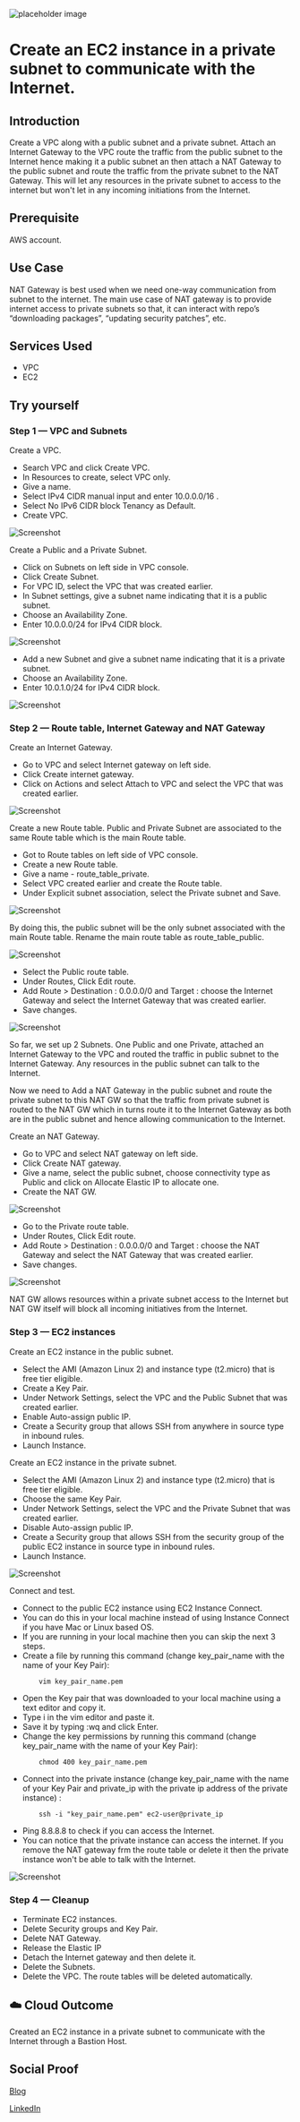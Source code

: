 ![placeholder image](https://github.com/aaditunni/100DaysOfCloud/blob/main/Journey/022/day22cover.jpg)

# Create an EC2 instance in a private subnet to communicate with the Internet.

## Introduction

Create a VPC along with a public subnet and a private subnet. Attach an Internet Gateway to the VPC route the traffic from the public subnet to the Internet hence making it a public subnet an then attach a NAT Gateway to the public subnet and route the traffic from the private subnet to the NAT Gateway. This will let any resources in the private subnet to access to the internet but won't let in any incoming initiations from the Internet. 

## Prerequisite

AWS account.

## Use Case

NAT Gateway is best used when we need one-way communication from subnet to the internet. The main use case of NAT gateway is to provide internet access to private subnets so that, it can interact with repo’s “downloading packages”, “updating security patches”, etc.

## Services Used

- VPC
- EC2

## Try yourself

### Step 1 — VPC and Subnets
Create a VPC.
- Search VPC and click Create VPC.
- In Resources to create, select VPC only.
- Give a name.
- Select IPv4 CIDR manual input and enter 10.0.0.0/16 .
- Select No IPv6 CIDR block Tenancy as Default.
- Create VPC.

![Screenshot](https://github.com/aaditunni/100DaysOfCloud/blob/main/Journey/022/day22.JPG)

Create a Public and a Private Subnet.
- Click on Subnets on left side in VPC console.
- Click Create Subnet.
- For VPC ID, select the VPC that was created earlier.
- In Subnet settings, give a subnet name indicating that it is a public subnet.
- Choose an Availability Zone.
- Enter 10.0.0.0/24 for IPv4 CIDR block.

![Screenshot](https://github.com/aaditunni/100DaysOfCloud/blob/main/Journey/022/day22.1.JPG)

- Add a new Subnet and give a subnet name indicating that it is a private subnet.
- Choose an Availability Zone.
- Enter 10.0.1.0/24 for IPv4 CIDR block.

![Screenshot](https://github.com/aaditunni/100DaysOfCloud/blob/main/Journey/022/day22.2.JPG)

### Step 2 — Route table, Internet Gateway and NAT Gateway
Create an Internet Gateway.
- Go to VPC and select Internet gateway on left side.
- Click Create internet gateway.
- Click on Actions and select Attach to VPC and select the VPC that was created earlier.

![Screenshot](https://github.com/aaditunni/100DaysOfCloud/blob/main/Journey/022/day22.3.JPG)

Create a new Route table.
Public and Private Subnet are associated to the same Route table which is the main Route table.
- Got to Route tables on left side of VPC console.
- Create a new Route table.
- Give a name - route_table_private.
- Select VPC created earlier and create the Route table.
- Under Explicit subnet association, select the Private subnet and Save.

![Screenshot](https://github.com/aaditunni/100DaysOfCloud/blob/main/Journey/022/day22.4.JPG)

By doing this, the public subnet will be the only subnet associated with the main Route table. Rename the main route table as route_table_public.

![Screenshot](https://github.com/aaditunni/100DaysOfCloud/blob/main/Journey/022/day22.5.JPG)

- Select the Public route table.
- Under Routes, Click Edit route.
- Add Route > Destination : 0.0.0.0/0 and Target : choose the Internet Gateway and select the Internet Gateway that was created earlier.
- Save changes.

![Screenshot](https://github.com/aaditunni/100DaysOfCloud/blob/main/Journey/022/day22.6.JPG)

So far, we set up 2 Subnets. One Public and one Private,  attached an Internet Gateway to the VPC and routed the traffic in public subnet to the Internet Gateway. Any resources in the public subnet can talk to the Internet.

Now we need to Add a NAT Gateway in the public subnet and route the private subnet to this NAT GW so that the traffic from private subnet is routed to the NAT GW which in turns route it to the Internet Gateway as both are in the public subnet and hence allowing communication to the Internet.

Create an NAT Gateway.
- Go to VPC and select NAT gateway on left side.
- Click Create NAT gateway.
- Give a name, select the public subnet, choose connectivity type as Public and click on Allocate Elastic IP to allocate one.
- Create the NAT GW.

![Screenshot](https://github.com/aaditunni/100DaysOfCloud/blob/main/Journey/022/day22.7.JPG)

- Go to the Private route table.
- Under Routes, Click Edit route.
- Add Route > Destination : 0.0.0.0/0 and Target : choose the NAT Gateway and select the NAT Gateway that was created earlier.
- Save changes.

![Screenshot](https://github.com/aaditunni/100DaysOfCloud/blob/main/Journey/022/day22.8.JPG)

NAT GW allows resources within a private subnet access to the Internet but NAT GW itself will block all incoming initiatives from the Internet.

### Step 3 — EC2 instances
Create an EC2 instance in the public subnet.
- Select the AMI (Amazon Linux 2) and instance type (t2.micro) that is free tier eligible. 
- Create a Key Pair.
- Under Network Settings, select the VPC and the Public Subnet that was created earlier.
- Enable Auto-assign public IP.
- Create a Security group that allows SSH from anywhere in source type in inbound rules.
- Launch Instance.

Create an EC2 instance in the private subnet.
- Select the AMI (Amazon Linux 2) and instance type (t2.micro) that is free tier eligible. 
- Choose the same Key Pair.
- Under Network Settings, select the VPC and the Private Subnet that was created earlier.
- Disable Auto-assign public IP.
- Create a Security group that allows SSH from the security group of the public EC2 instance in source type in inbound rules.
- Launch Instance.

![Screenshot](https://github.com/aaditunni/100DaysOfCloud/blob/main/Journey/022/day22.9.JPG)

Connect and test.
- Connect to the public EC2 instance using EC2 Instance Connect. 
- You can do this in your local machine instead of using Instance Connect if you have Mac or Linux based OS. 
- If you are running in your local machine then you can skip the next 3 steps.
- Create a file by running this command (change key_pair_name with the name of your Key Pair):
    ```
        vim key_pair_name.pem
    ```
- Open the Key pair that was downloaded to your local machine using a text editor and copy it.
- Type i in the vim editor and paste it.
- Save it by typing :wq and click Enter.
- Change the key permissions by running this command (change key_pair_name with the name of your Key Pair):
    ```
        chmod 400 key_pair_name.pem
    ```
- Connect into the private instance (change key_pair_name with the name of your Key Pair and private_ip with the private ip address of the private instance) :
    ```
        ssh -i "key_pair_name.pem" ec2-user@private_ip
    ```
- Ping 8.8.8.8 to check if you can access the Internet.
- You can notice that the private instance can access the internet. If you remove the NAT gateway frm the route table or delete it then the private instance won't be able to talk with the Internet.

![Screenshot](https://github.com/aaditunni/100DaysOfCloud/blob/main/Journey/022/day22.10.JPG)

### Step 4 — Cleanup
- Terminate EC2 instances.
- Delete Security groups and Key Pair.
- Delete NAT Gateway.
- Release the Elastic IP
- Detach the Internet gateway and then delete it.
- Delete the Subnets.
- Delete the VPC. The route tables will be deleted automatically.

## ☁️ Cloud Outcome

Created an EC2 instance in a private subnet to communicate with the Internet through a Bastion Host.

## Social Proof

[Blog](https://dev.to/aaditunni/create-an-ec2-instance-in-a-private-subnet-to-communicate-with-the-internet-555m)

[LinkedIn](https://www.linkedin.com/posts/aaditunni_100daysofcloud-aws-cloud-activity-7022977858859851776-tUcz?utm_source=share&utm_medium=member_desktop)
